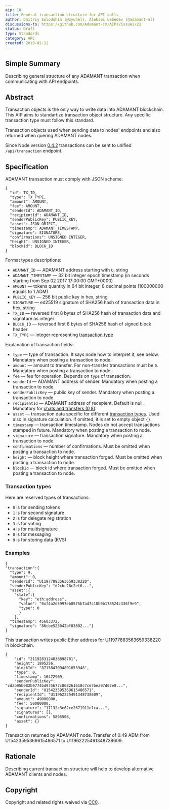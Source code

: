 ```yaml
---
aip: 10
title: General transaction structure for API calls
author: Dmitriy Soloduhin (@zyuhel), Aleksei Lebedev (@adamant-al)
discussions-to: https://github.com/Adamant-im/AIPs/issues/21
status: Draft
type: Standards
category: ARC
created: 2019-02-12
---
```


## Simple Summary
Describing general structure of any ADAMANT transaction when communicating with API endpoints.

## Abstract
<!--A short (~200 word) description of the technical issue being addressed.-->

Transaction objects is the only way to write data into ADAMANT blockchain. This AIP aims to standartize transaction object structure. Any specific transaction type must follow this standard.

Transaction objects used when sending data to nodes' endpoints and also returned when quering ADAMANT nodes.

Since Node version [0.4.2](https://github.com/Adamant-im/adamant/releases/tag/v0.4.2) transactions can be sent to unified `/api/transaction` endpoint. 

## Specification
<!--The technical specification should describe the syntax and semantics of any new feature. The specification should be detailed enough to allow competing, interoperable implementations for different platforms.-->

ADAMANT transaction must comply with JSON scheme:
```
{
  "id": TX_ID,
  "type": TX_TYPE,
  "amount": AMOUNT,
  "fee": AMOUNT,
  "senderId": ADAMANT_ID,
  "recipientId": ADAMANT_ID,
  "senderPublicKey": PUBLIC_KEY,
  "asset": JSON_OBJECT,
  "timestamp": ADAMANT_TIMESTAMP,
  "signature": SIGNATURE,
  "confirmations": UNSIGNED INTEGER,
  "height": UNSIGNED INTEGER,
  "blockId": BLOCK_ID
}

```

Format types descriptions:
- `ADAMANT_ID` — ADAMANT address starting with `U`, string
- `ADAMANT_TIMESTAMP` — 32 bit integer epoch timestamp (in seconds starting from Sep 02 2017 17:00:00 GMT+0000)
- `AMOUNT` — tokens quantity in 64 bit integer, 8 decimal points (100000000 equals to 1 ADM)
- `PUBLIC_KEY` — 256 bit public key in hex, string
- `SIGNATURE` — ed25519 signature of SHA256 hash of transaction data in hex, string
- `TX_ID` — reversed first 8 bytes of SHA256 hash of transaction data and signature as integer
- `BLOCK_ID` — reversed first 8 bytes of SHA256 hash of signed block header
- `TX_TYPE` — integer representing [transaction type](#transaction-types)

Explanation of transaction fields:
- `type` — type of transaction. It says node how to interpret it, see below. Mandatory when posting a transaction to node.
- `amount` — amount to transfer. For non-transfer transactions must be `0`. Mandatory when posting a transaction to node.
- `fee` — fee for operation. Depends on `type` of transaction.
- `senderId` — ADAMANT address of sender. Mandatory when posting a transaction to node.
- `senderPublicKey` — public key of sender. Mandatory when posting a transaction to node.
- `recipientId` — ADAMANT address of recepient. Default is null. Mandatory for [chats and transfers (0,8)](#transaction-types).
- `asset` — transaction data specific for different [transaction types](#transaction-types). Used also in signature calculation. If omitted, it is set to empty object `{}`.
- `timestamp` — transaction timestamp. Nodes do not accept transactions stamped in future. Mandatory when posting a transaction to node.
- `signature` — transaction signature. Mandatory when posting a transaction to node.
- `confirmations` — number of confirmations. Must be omitted when posting a transaction to node.
- `height` — block height where transaction forged. Must be omitted when posting a transaction to node.
- `blockId` — block id where transaction forged. Must be omitted when posting a transaction to node.

### Transaction types

Here are reserved types of transactions:
- `0` is for sending tokens
- `1` is for second signature
- `2` is for delegate registration
- `3` is for voting 
- `4` is for multisignature
- `8` is for messaging
- `9` is for storing data (KVS)

### Examples

```
{
"transaction":{
  "type": 9,
  "amount": 0,
  "senderId": "U11977883563659338220",
  "senderPublicKey": "d2cbc26c2ef6...",
  "asset":{
    "state":{
      "key": "eth:address",
      "value": "0xf4a2d5997eb0575b7ad7c10b0b178524c336f9e9",
      "type": 0
      }
    },
  "timestamp": 45603372,
  "signature": "86cbe525042bf83802..."}
}

```

This transaction writes public Ether address for U11977883563659338220 in blockchain.


``` 
{
	"id": "2119283124838898701",
	"height": 1895256,
	"blockId": "8715847094891653948",
	"type": 0,
	"timestamp": 16472909,
	"senderPublicKey": "cdab95b082b9774bd975677c868261618c7ce7bea97d02e0...",
	"senderId": "U15423595369615486571",
	"recipientId": "U11962225491348738609",
	"amount": 49000000,
	"fee": 50000000,
	"signature": "17132c3e62ce2671911e1ca...",
	"signatures": [],
	"confirmations": 5895508,
	"asset": {}
}
```
Transaction returned by ADAMANT node. Transfer of 0.49 ADM from U15423595369615486571 to U11962225491348738609.

## Rationale

Describing current transaction structure will help to develop alternative ADAMANT clients and nodes.

## Copyright
Copyright and related rights waived via [CC0](https://creativecommons.org/publicdomain/zero/1.0/).
